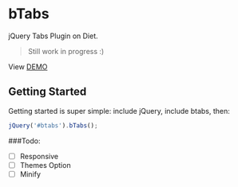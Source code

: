 bTabs
=====

jQuery Tabs Plugin on Diet.

> Still work in progress :)

View [DEMO](http://object505.github.io/bTabs/)

## Getting Started
Getting started is super simple: include jQuery, include btabs, then:
```javascript
jQuery('#btabs').bTabs(); 
```

###Todo:
- [ ] Responsive
- [ ] Themes Option
- [ ] Minify
